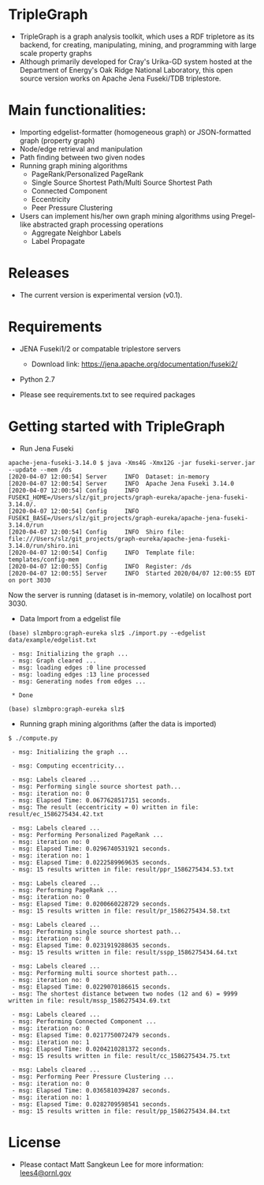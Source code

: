 # TripleGraph

* TripleGraph is a graph analysis toolkit, which uses a RDF tripletore as its backend, for creating, manipulating, mining, and programming with large scale property graphs
* Although primarily developed for Cray's Urika-GD system hosted at the Department of Energy's Oak Ridge National Laboratory, this open source version works on Apache Jena Fuseki/TDB triplestore. 

# Main functionalities:

* Importing edgelist-formatter (homogeneous graph) or JSON-formatted graph (property graph) 
* Node/edge retrieval and manipulation
* Path finding between two given nodes
* Running graph mining algorithms
    * PageRank/Personalized PageRank
    * Single Source Shortest Path/Multi Source Shortest Path
    * Connected Component
    * Eccentricity
    * Peer Pressure Clustering
* Users can implement his/her own graph mining algorithms using Pregel-like abstracted graph processing operations
    * Aggregate Neighbor Labels
    * Label Propagate

# Releases

* The current version is experimental version (v0.1).

# Requirements

* JENA Fuseki1/2 or compatable triplestore servers
   * Download link: https://jena.apache.org/documentation/fuseki2/
* Python 2.7

* Please see requirements.txt to see required packages

# Getting started with TripleGraph

* Run Jena Fuseki
```
apache-jena-fuseki-3.14.0 $ java -Xms4G -Xmx12G -jar fuseki-server.jar --update --mem /ds
[2020-04-07 12:00:54] Server     INFO  Dataset: in-memory
[2020-04-07 12:00:54] Server     INFO  Apache Jena Fuseki 3.14.0
[2020-04-07 12:00:54] Config     INFO  FUSEKI_HOME=/Users/slz/git_projects/graph-eureka/apache-jena-fuseki-3.14.0/.
[2020-04-07 12:00:54] Config     INFO  FUSEKI_BASE=/Users/slz/git_projects/graph-eureka/apache-jena-fuseki-3.14.0/run
[2020-04-07 12:00:54] Config     INFO  Shiro file: file:///Users/slz/git_projects/graph-eureka/apache-jena-fuseki-3.14.0/run/shiro.ini
[2020-04-07 12:00:54] Config     INFO  Template file: templates/config-mem
[2020-04-07 12:00:55] Config     INFO  Register: /ds
[2020-04-07 12:00:55] Server     INFO  Started 2020/04/07 12:00:55 EDT on port 3030
```
Now the server is running (dataset is in-memory, volatile) on localhost port 3030.

* Data Import from a edgelist file

```
(base) slzmbpro:graph-eureka slz$ ./import.py --edgelist data/example/edgelist.txt 

 - msg: Initializing the graph ...
 - msg: Graph cleared ...
 - msg: loading edges :0 line processed
 - msg: loading edges :13 line processed
 - msg: Generating nodes from edges ...

 * Done

(base) slzmbpro:graph-eureka slz$
```

* Running graph mining algorithms (after the data is imported)

```
$ ./compute.py 

 - msg: Initializing the graph ...

 - msg: Computing eccentricity...

 - msg: Labels cleared ...
 - msg: Performing single source shortest path...
 - msg: iteration no: 0
 - msg: Elapsed Time: 0.0677628517151 seconds.
 - msg: The result (eccentricity = 0) written in file: result/ec_1586275434.42.txt

 - msg: Labels cleared ...
 - msg: Performing Personalized PageRank ...
 - msg: iteration no: 0
 - msg: Elapsed Time: 0.0296740531921 seconds.
 - msg: iteration no: 1
 - msg: Elapsed Time: 0.0222589969635 seconds.
 - msg: 15 results written in file: result/ppr_1586275434.53.txt

 - msg: Labels cleared ...
 - msg: Performing PageRank ...
 - msg: iteration no: 0
 - msg: Elapsed Time: 0.0200660228729 seconds.
 - msg: 15 results written in file: result/pr_1586275434.58.txt

 - msg: Labels cleared ...
 - msg: Performing single source shortest path...
 - msg: iteration no: 0
 - msg: Elapsed Time: 0.0231919288635 seconds.
 - msg: 15 results written in file: result/sspp_1586275434.64.txt

 - msg: Labels cleared ...
 - msg: Performing multi source shortest path...
 - msg: iteration no: 0
 - msg: Elapsed Time: 0.0229070186615 seconds.
 - msg: The shortest distance between two nodes (12 and 6) = 9999 written in file: result/mssp_1586275434.69.txt

 - msg: Labels cleared ...
 - msg: Performing Connected Component ...
 - msg: iteration no: 0
 - msg: Elapsed Time: 0.0217750072479 seconds.
 - msg: iteration no: 1
 - msg: Elapsed Time: 0.0204210281372 seconds.
 - msg: 15 results written in file: result/cc_1586275434.75.txt

 - msg: Labels cleared ...
 - msg: Performing Peer Pressure Clustering ...
 - msg: iteration no: 0
 - msg: Elapsed Time: 0.0365810394287 seconds.
 - msg: iteration no: 1
 - msg: Elapsed Time: 0.0282709598541 seconds.
 - msg: 15 results written in file: result/pp_1586275434.84.txt
```
# License

* Please contact Matt Sangkeun Lee for more information: lees4@ornl.gov
